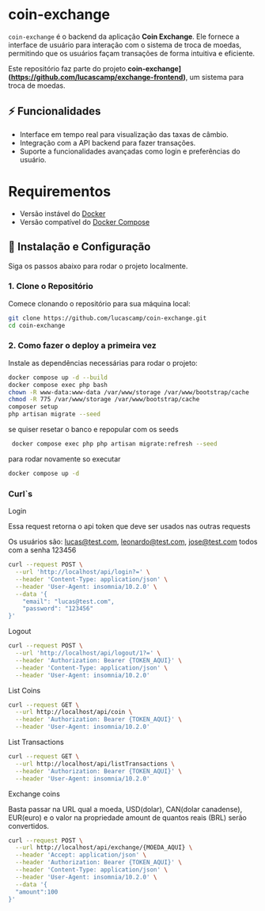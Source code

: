 # coin-exchange

`coin-exchange` é o backend da aplicação **Coin Exchange**. Ele fornece a interface de usuário para interação com o sistema de troca de moedas, permitindo que os usuários façam transações de forma intuitiva e eficiente.

Este repositório faz parte do projeto **coin-exchange](https://github.com/lucascamp/exchange-frontend)**, um sistema para troca de moedas.

## ⚡️ Funcionalidades

- Interface em tempo real para visualização das taxas de câmbio.
- Integração com a API backend para fazer transações.
- Suporte a funcionalidades avançadas como login e preferências do usuário.

# Requirementos
- Versão instável do [Docker](https://docs.docker.com/engine/install/)
- Versão compatível do [Docker Compose](https://docs.docker.com/compose/install/#install-compose)

## 🚀 Instalação e Configuração

Siga os passos abaixo para rodar o projeto localmente.

### 1. **Clone o Repositório**

Comece clonando o repositório para sua máquina local:

```sh
git clone https://github.com/lucascamp/coin-exchange.git
cd coin-exchange
```

### 2. **Como fazer o deploy a primeira vez**
Instale as dependências necessárias para rodar o projeto:

```sh
docker compose up -d --build
docker compose exec php bash
chown -R www-data:www-data /var/www/storage /var/www/bootstrap/cache
chmod -R 775 /var/www/storage /var/www/bootstrap/cache
composer setup
php artisan migrate --seed
```
se quiser resetar o banco e repopular com os seeds
```sh
 docker compose exec php php artisan migrate:refresh --seed
 ```

para rodar novamente so executar
```sh
docker compose up -d
``` 

### Curl`s

Login 

Essa request retorna o api token que deve ser usados nas outras requests

Os usuários são: lucas@test.com, leonardo@test.com, jose@test.com todos com a senha 123456
```sh
curl --request POST \
  --url 'http://localhost/api/login?=' \
  --header 'Content-Type: application/json' \
  --header 'User-Agent: insomnia/10.2.0' \
  --data '{
	"email": "lucas@test.com",
	"password": "123456"
}'
``` 
Logout
```sh
curl --request POST \
  --url 'http://localhost/api/logout/1?=' \
  --header 'Authorization: Bearer {TOKEN_AQUI}' \
  --header 'Content-Type: application/json' \
  --header 'User-Agent: insomnia/10.2.0'
``` 
List Coins
```sh
curl --request GET \
  --url http://localhost/api/coin \
  --header 'Authorization: Bearer {TOKEN_AQUI}' \
  --header 'User-Agent: insomnia/10.2.0'
```

List Transactions
```sh
curl --request GET \
  --url http://localhost/api/listTransactions \
  --header 'Authorization: Bearer {TOKEN_AQUI}' \
  --header 'User-Agent: insomnia/10.2.0'
```
Exchange coins

Basta passar na URL qual a moeda, USD(dolar), CAN(dolar canadense), EUR(euro)
e o valor na propriedade amount de quantos reais (BRL) serão convertidos.

```sh
curl --request POST \
  --url http://localhost/api/exchange/{MOEDA_AQUI} \
  --header 'Accept: application/json' \
  --header 'Authorization: Bearer {TOKEN_AQUI}' \
  --header 'Content-Type: application/json' \
  --header 'User-Agent: insomnia/10.2.0' \
  --data '{
  "amount":100
}'
